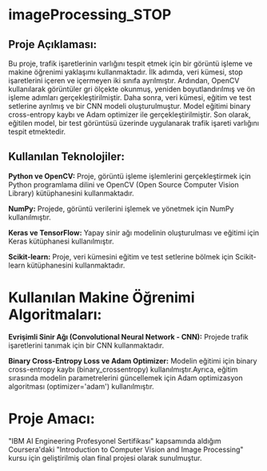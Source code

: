 # imageProcessing_STOP
## Proje Açıklaması:
Bu proje, trafik işaretlerinin varlığını tespit etmek için bir görüntü işleme ve makine öğrenimi yaklaşımı kullanmaktadır. İlk adımda, veri kümesi, stop işaretlerini içeren ve içermeyen iki sınıfa ayrılmıştır. Ardından, OpenCV kullanılarak görüntüler gri ölçekte okunmuş, yeniden boyutlandırılmış ve ön işleme adımları gerçekleştirilmiştir. Daha sonra, veri kümesi, eğitim ve test setlerine ayrılmış ve bir CNN modeli oluşturulmuştur. Model eğitimi binary cross-entropy kaybı ve Adam optimizer ile gerçekleştirilmiştir. Son olarak, eğitilen model, bir test görüntüsü üzerinde uygulanarak trafik işareti varlığını tespit etmektedir.

## Kullanılan Teknolojiler:
**Python ve OpenCV:** Proje, görüntü işleme işlemlerini gerçekleştirmek için Python programlama dilini ve OpenCV (Open Source Computer Vision Library) kütüphanesini kullanmaktadır.

**NumPy:** Projede, görüntü verilerini işlemek ve yönetmek için NumPy kullanılmıştır.

**Keras ve TensorFlow:** Yapay sinir ağı modelinin oluşturulması ve eğitimi için Keras kütüphanesi kullanılmıştır. 

**Scikit-learn:** Proje, veri kümesini eğitim ve test setlerine bölmek için Scikit-learn kütüphanesini kullanmaktadır.

# Kullanılan Makine Öğrenimi Algoritmaları:
**Evrişimli Sinir Ağı (Convolutional Neural Network - CNN):**  Projede trafik işaretlerini tanımak için bir CNN kullanmaktadır. 

**Binary Cross-Entropy Loss ve Adam Optimizer:** Modelin eğitimi için binary cross-entropy kaybı (binary_crossentropy) kullanılmıştır.Ayrıca, eğitim sırasında modelin parametrelerini güncellemek için Adam optimizasyon algoritması (optimizer='adam') kullanılmıştır.

# Proje Amacı:
"IBM AI Engineering Profesyonel Sertifikası" kapsamında aldığım Coursera'daki "Introduction to Computer Vision and Image Processing" kursu için geliştirilmiş olan final projesi olarak sunulmuştur.
